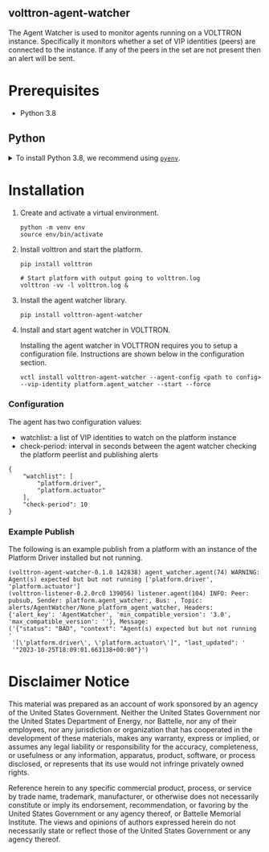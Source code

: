 ## volttron-agent-watcher

The Agent Watcher is used to monitor agents running on a VOLTTRON instance. Specifically it monitors whether a set of 
VIP identities (peers) are connected to the instance. If any of the peers in the set are not present then an alert will 
be sent.

# Prerequisites

* Python 3.8

## Python

<details>
<summary>To install Python 3.8, we recommend using <a href="https://github.com/pyenv/pyenv"><code>pyenv</code></a>.</summary>

```bash
# install pyenv
git clone https://github.com/pyenv/pyenv ~/.pyenv

# setup pyenv (you should also put these three lines in .bashrc or similar)
export PATH="${HOME}/.pyenv/bin:${PATH}"
export PYENV_ROOT="${HOME}/.pyenv"
eval "$(pyenv init -)"

# install Python 3.8
pyenv install 3.8.10

# make it available globally
pyenv global system 3.8.10
```
</details>

# Installation

1. Create and activate a virtual environment.

    ```shell
    python -m venv env
    source env/bin/activate
    ```
2. Install volttron and start the platform.

    ```shell
    pip install volttron

    # Start platform with output going to volttron.log
    volttron -vv -l volttron.log &
    ```

3. Install the agent watcher library.
    ```shell
    pip install volttron-agent-watcher
    ```
4. Install and start agent watcher in VOLTTRON.

    Installing the agent watcher in VOLTTRON requires you to setup a configuration file. Instructions are shown below in the configuration section. 
    ```shell
    vctl install volttron-agent-watcher --agent-config <path to config> --vip-identity platform.agent_watcher --start --force
    ```

### Configuration

The agent has two configuration values:

* watchlist: a list of VIP identities to watch on the platform instance
* check-period: interval in seconds between the agent watcher checking the platform peerlist and publishing alerts

```
{
    "watchlist": [
        "platform.driver",
        "platform.actuator"
    ],
    "check-period": 10
}
```


### Example Publish

The following is an example publish from a platform with an instance of the Platform Driver installed but not running.

```
(volttron-agent-watcher-0.1.0 142838) agent_watcher.agent(74) WARNING: Agent(s) expected but but not running ['platform.driver', 'platform.actuator']
(volttron-listener-0.2.0rc0 139056) listener.agent(104) INFO: Peer: pubsub, Sender: platform.agent_watcher:, Bus: , Topic: alerts/AgentWatcher/None_platform_agent_watcher, Headers: {'alert_key': 'AgentWatcher', 'min_compatible_version': '3.0', 'max_compatible_version': ''}, Message: 
('{"status": "BAD", "context": "Agent(s) expected but but not running '
 '[\'platform.driver\', \'platform.actuator\']", "last_updated": '
 '"2023-10-25T18:09:01.663138+00:00"}')
```

# Disclaimer Notice

This material was prepared as an account of work sponsored by an agency of the
United States Government.  Neither the United States Government nor the United
States Department of Energy, nor Battelle, nor any of their employees, nor any
jurisdiction or organization that has cooperated in the development of these
materials, makes any warranty, express or implied, or assumes any legal
liability or responsibility for the accuracy, completeness, or usefulness or any
information, apparatus, product, software, or process disclosed, or represents
that its use would not infringe privately owned rights.

Reference herein to any specific commercial product, process, or service by
trade name, trademark, manufacturer, or otherwise does not necessarily
constitute or imply its endorsement, recommendation, or favoring by the United
States Government or any agency thereof, or Battelle Memorial Institute. The
views and opinions of authors expressed herein do not necessarily state or
reflect those of the United States Government or any agency thereof.
